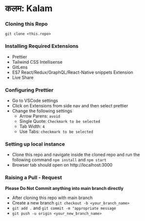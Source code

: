 # **कलम**: Kalam
### Cloning this Repo
`git clone <this.repo>`

### Installing Required Extensions
* Prettier
* Tailwind CSS Intellisense
* GitLens
* ES7 React/Redux/GraphQL/React-Native snippets Extension
* Live Share

### Configuring Prettier
* Go to VSCode settings
* Click on Extensions from side nav and then select prettier
* Change the following settings
	- Arrow Parens: `avoid`
	- Single Quote:  `Checkmark to be selected`
	- Tab Width:  `4`
	- Use Tabs:  `checkmark to be selected`

### Setting up local instance
* Clone this repo and navigate inside the cloned repo and run the following command
 `npm install`
and 
`npm start`
* Browser tab should open on http://localhost:3000

### Raising a Pull - Request
**Please Do Not Commit anything into main branch directly**
* After cloning this repo with main branch
* Create a new branch `git checkout -b <your_branch_name>`
* `git add .` and `git commit -m "appropriate message`
* `git push -u origin <your_new_branch_name>`